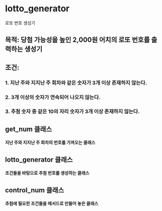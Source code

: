 # lotto_generator
로또 번호 생성기
## 목적: 당첨 가능성을 높인 2,000원 어치의 로또 번호를 출력하는 생성기
## 조건:
### 1. 지난 주와 지지난 주 회차와 같은 숫자가 3개 이상 존재하지 않는다.
### 2. 3개 이상의 숫자가 연속되어 나오지 않는다.
### 3. 추첨 숫자 중 같은 10의 자리 숫자가 3개 이상 존재하지 않는다.

## get_num 클래스
#### 지난 주와 지지난 주 회차의 번호를 가져오는 클래스

## lotto_generator 클래스
#### 조건들을 바탕으로 추첨 번호를 생성하는 클래스

## control_num 클래스
#### 추첨에 필요한 조건들을 메서드로 만들어 놓은 클래스